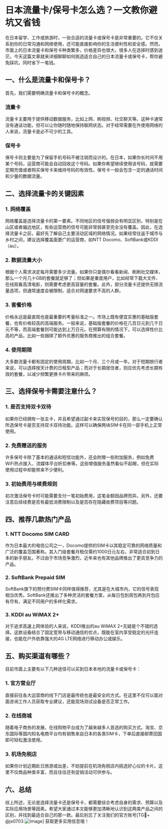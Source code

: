 # 日本流量卡/保号卡怎么选？一文教你避坑又省钱

在日本留学、工作或旅游时，一张合适的流量卡或保号卡是非常重要的。它不仅关系到你的日常沟通和网络使用，还可能直接影响你的生活便利性和安全感。然而，市面上的日本流量卡和保号卡种类繁多，价格差异也很大，很多人在选择时感到迷茫。今天这篇文章就来详细聊聊如何挑选适合自己的日本流量卡或保号卡，帮你避免踩坑，同时省下一笔钱。

## 一、什么是流量卡和保号卡？

首先，我们需要明确流量卡和保号卡的概念。

### 流量卡
流量卡主要用于提供移动数据服务，比如上网、刷视频、社交聊天等。这种卡通常没有通话功能，但可以让你随时随地保持联网状态。对于经常需要在外使用网络的人来说，流量卡是必不可少的工具。

### 保号卡
保号卡则主要是为了保留手机号码不被注销而设计的。在日本，如果你长时间不用某个号码，运营商可能会自动回收这个号码。如果你希望继续使用该号码，就需要定期充值或者购买保号卡来维持号码的有效性。保号卡一般会包含一定的通话时间和少量的数据流量。

## 二、选择流量卡的关键因素

### 1. 网络覆盖
网络覆盖是选择流量卡的第一要素。不同地区的信号强弱会有明显区别，特别是在山区或者偏远地区，有些运营商的信号可能非常弱甚至完全没有覆盖。因此，在选择流量卡之前，最好先了解自己主要活动区域的网络情况。如果经常往返于城市与乡村之间，建议选择覆盖面更广的运营商，如NTT Docomo、SoftBank或KDDI（au）。

### 2. 数据流量大小
根据个人需求决定每月需要多少流量。如果你只是偶尔看看新闻、刷刷社交媒体，那么一个月几十GB的套餐就足够了；但如果是重度用户，比如经常下载大文件、在线观看高清电影，则需要考虑更高容量的套餐。此外，部分流量卡还提供无限流量选项，但通常速度会被限制，适合对网速要求不高的人群。

### 3. 套餐价格
价格永远是最直观也是最重要的考量标准之一。市场上既有便宜实惠的基础版套餐，也有价格较高的高端服务。一般来说，基础版套餐的价格在几百日元到几千日元不等，而高端套餐则可能达到上万日元。在预算有限的情况下，可以选择性价比高的产品，比如一些捆绑了额外优惠的服务商推出的组合套餐。

### 4. 使用期限
大多数流量卡都有固定的使用周期，比如一个月、三个月或一年。对于短期旅行者来说，可以选择按天计费的日租型产品；而对于长期居住者，则应优先考虑长期有效的套餐，以减少频繁更换卡片带来的麻烦。

## 三、选择保号卡需要注意什么？

### 1. 是否支持双卡双待
如果你已经拥有一张主卡，并且希望通过副卡来实现保号的目的，那么一定要确认所选保号卡是否支持双卡双待功能。这样可以确保两块SIM卡在同一部手机上正常使用。

### 2. 免费赠送的服务
许多保号卡除了基本的通话和短信功能外，还会附赠一些附加服务，例如免费WiFi热点接入、流媒体平台折扣券等。这些增值服务虽然看似不起眼，但在实际使用过程中却能带来不少便利。

### 3. 初始费用与续费规则
初次激活保号卡时可能需要支付一笔初始费用，这笔金额因品牌而异。另外，还要注意后续续费是否有最低消费限制以及是否存在隐藏收费项目等问题。

## 四、推荐几款热门产品

### 1. NTT Docomo SIM CARD
作为日本最大的电信公司之一，Docomo提供的SIM卡以其稳定可靠的网络质量和广泛的覆盖范围著称。其入门级套餐月租仅需约1000日元左右，非常适合初到日本的新手朋友。不过由于市场竞争激烈，近年来也有其他品牌推出了更具竞争力的产品。

### 2. SoftBank Prepaid SIM
SoftBank旗下的预付费SIM卡同样值得推荐，尤其是在大城市内，它的信号表现相当优秀。SoftBank还推出了多种灵活的套餐方案，从每日包到周包再到月包应有尽有，满足不同用户的多样化需求。

### 3. KDDI au WiMAX 2+
对于追求高速上网体验的人来说，KDDI推出的au WiMAX 2+无疑是个不错的选择。这款设备结合了固定宽带与移动通信的优点，既能在室内享受稳定的光纤连接，也能在户外依靠强大的4G LTE网络进行移动办公或娱乐。

## 五、购买渠道有哪些？

目前市面上主要有以下几种途径可以买到日本本地的流量卡或保号卡：

### 1. 官方营业厅
直接前往各大运营商的线下门店是最传统也是最安全的方式。在这里不仅可以面对面咨询工作人员获取专业建议，还能现场测试设备是否正常工作。

### 2. 在线商城
随着电子商务的发展，在线购物平台成为了越来越多人首选的购买方式。淘宝、京东国际等国内知名电商平台均有销售来自日本的各类SIM卡，下单后直接邮寄回国即可轻松激活使用。

### 3. 机场免税店
如果你计划近期赴日旅游或出差，不妨提前在机场免税店内挑选好心仪的卡片。这里不仅商品种类丰富，而且往往还有促销活动可供参与。

## 六、总结

综上所述，无论是选择流量卡还是保号卡，都需要综合考虑自身的需求、预算以及实际应用场景等因素。希望大家通过本文能够更加清晰地认识到这两类产品之间的区别，并找到最适合自己的那一款。最后别忘了关注我们的官方账号[TG💪+ @jx0703 ![Image](https://github.com/user-attachments/assets/dbca1d08-cadb-493c-b0ec-ad6f7a83f270)] 获取更多实用信息哦！